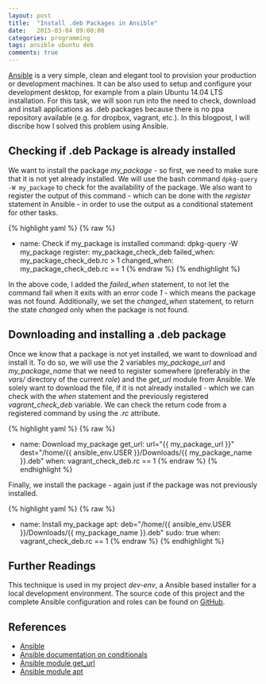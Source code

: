 ```yaml
---
layout: post
title:  "Install .deb Packages in Ansible"
date:   2015-03-04 09:00:00
categories: programming
tags: ansible ubuntu deb
comments: true
---
```


[Ansible][ansible-web] is a very simple, clean and elegant tool to provision your production or development machines. It can be also used to setup and configure your development desktop, for example from a plain Ubuntu 14.04 LTS installation. For this task, we will soon run into the need to check, download and install applications as .deb packages because there is no ppa repository available (e.g. for dropbox, vagrant, etc.). In this blogpost, I will discribe how I solved this problem using Ansible.

## Checking if .deb Package is already installed

We want to install the package *my_package* - so first, we need to make sure that it is not yet already installed. We will use the bash command ```dpkg-query -W my_package``` to check for the availability of the package. We also want to register the output of this command - which can be done with the *register* statement in Ansible - in order to use the output as a conditional statement for other tasks.

{% highlight yaml %}
{% raw %}
- name: Check if my_package is installed
  command: dpkg-query -W my_package
  register: my_package_check_deb
  failed_when: my_package_check_deb.rc > 1
  changed_when: my_package_check_deb.rc == 1
{% endraw %}
{% endhighlight %}

In the above code, I added the *failed_when* statement, to not let the command fail when it exits with an error code *1* - which means the package was not found. Additionally, we set the *changed_when* statement, to return the state *changed* only when the package is not found.

## Downloading and installing a .deb package

Once we know that a package is not yet installed, we want to download and install it. To do so, we will use the 2 variables *my_package_url* and *my_package_name* that we need to register somewhere (preferably in the *vars/* directory of the current *role*) and the *get_url* module from Ansible. We solely want to download the file, if it is not already installed - which we can check with the *when* statement and the previously registered *vagrant_check_deb* variable. We can check the return code from a registered command by using the *.rc* attribute. 

{% highlight yaml %}
{% raw %}
- name: Download my_package
  get_url: 
    url="{{ my_package_url }}"
    dest="/home/{{ ansible_env.USER }}/Downloads/{{ my_package_name }}.deb"
  when: vagrant_check_deb.rc == 1
{% endraw %}
{% endhighlight %}

Finally, we install the package - again just if the package was not previously installed.

{% highlight yaml %}
{% raw %}
- name: Install my_package
  apt: deb="/home/{{ ansible_env.USER }}/Downloads/{{ my_package_name }}.deb"
  sudo: true
  when: vagrant_check_deb.rc == 1
{% endraw %}
{% endhighlight %}

## Further Readings

This technique is used in my project *dev-env*, a Ansible based installer for a local development environment. The source code of this project and the complete Ansible configuration and roles can be found on [GitHub](http://github.com/chaosmail/dev-env).

## References

* [Ansible][ansible-web]
* [Ansible documentation on conditionals][ansible-docs-conditionals]
* [Ansible module get_url][ansible-module-get_url]
* [Ansible module apt][ansible-module-apt]

[ansible-web]: http://www.ansible.com/
[ansible-docs-conditionals]: http://docs.ansible.com/playbooks_conditionals.html
[ansible-module-get_url]: http://docs.ansible.com/get_url_module.html
[ansible-module-apt]: http://docs.ansible.com/apt_module.html